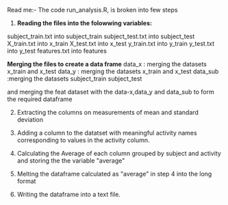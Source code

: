 Read me:-
The code run_analysis.R, is broken into few steps 

1. **Reading the files into the folowwing variables:**

subject_train.txt into subject_train
subject_test.txt into subject_test
X_train.txt into x_train
X_test.txt into x_test
y_train.txt into y_train
y_test.txt into y_test
features.txt into features

**Merging the files to create a data frame**
data_x : merging the datasets x_train and x_test 
data_y : merging the datasets x_train and x_test
data_sub :merging the datasets subject_train subject_test

and merging the feat dataset with the data-x,data_y and data_sub to form the required dataframe

2. Extracting the columns on  measurements of mean and standard deviation

3. Adding a column to the datatset with meaningful activity names corresponding to values in the activity column.

4. Calculating the Average of each column grouped by subject and activity and storing the the variable "average"

5. Melting the dataframe calculated as "average" in step 4 into the long format 

6. Writing the dataframe into a text file. 
